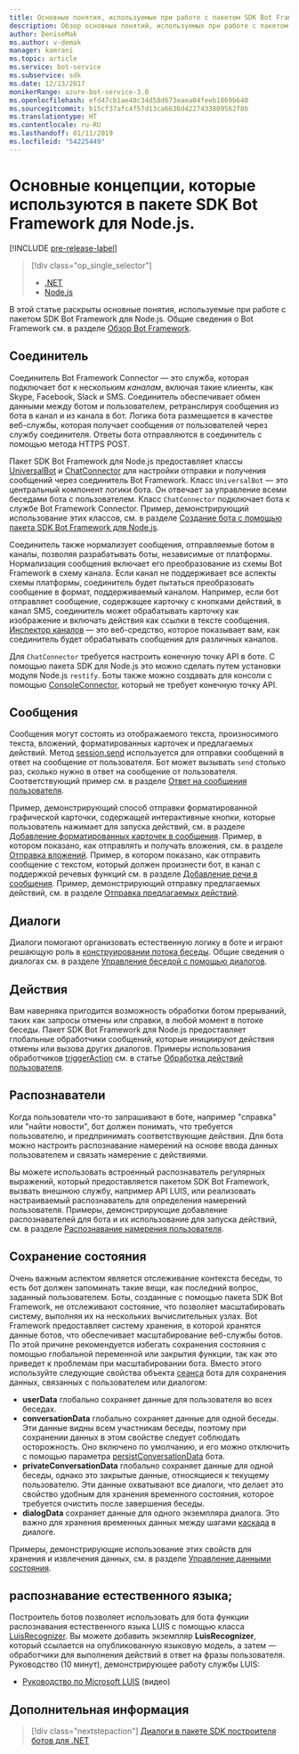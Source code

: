 ```yaml
---
title: Основные понятия, используемые при работе с пакетом SDK Bot Framework для Node.js | Документация Майкрософт
description: Обзор основных понятий, используемых при работе с пакетом SDK Bot Framework для Node.js, и предоставляемых в нем инструментов для создания и развертывания чат-ботов.
author: DeniseMak
ms.author: v-demak
manager: kamrani
ms.topic: article
ms.service: bot-service
ms.subservice: sdk
ms.date: 12/13/2017
monikerRange: azure-bot-service-3.0
ms.openlocfilehash: efd47cb1ae48c34d58d673eaea04feeb1869b640
ms.sourcegitcommit: b15cf37afc4f57d13ca6636d4227433809562f8b
ms.translationtype: HT
ms.contentlocale: ru-RU
ms.lasthandoff: 01/11/2019
ms.locfileid: "54225449"
---
```

# <a name="key-concepts-in-the-bot-framework-sdk-for-nodejs"></a>Основные концепции, которые используются в пакете SDK Bot Framework для Node.js.

[!INCLUDE [pre-release-label](../includes/pre-release-label-v3.md)]

> [!div class="op_single_selector"]
> - [.NET](../dotnet/bot-builder-dotnet-concepts.md)
> - [Node.js](../nodejs/bot-builder-nodejs-concepts.md)

В этой статье раскрыты основные понятия, используемые при работе с пакетом SDK Bot Framework для Node.js. Общие сведения о Bot Framework см. в разделе [Обзор Bot Framework](../overview-introduction-bot-framework.md).

## <a name="connector"></a>Соединитель

Соединитель Bot Framework Connector — это служба, которая подключает бот к нескольким *каналам*, включая такие клиенты, как Skype, Facebook, Slack и SMS. Соединитель обеспечивает обмен данными между ботом и пользователем, ретранслируя сообщения из бота в канал и из канала в бот. Логика бота размещается в качестве веб-службы, которая получает сообщения от пользователей через службу соединителя. Ответы бота отправляются в соединитель с помощью метода HTTPS POST. 

Пакет SDK Bot Framework для Node.js предоставляет классы [UniversalBot][UniversalBot] и [ChatConnector][ChatConnector] для настройки отправки и получения сообщений через соединитель Bot Framework. Класс `UniversalBot` — это центральный компонент логики бота. Он отвечает за управление всеми беседами бота с пользователем. Класс `ChatConnector` подключает бота к службе Bot Framework Connector.
Пример, демонстрирующий использование этих классов, см. в разделе [Создание бота с помощью пакета SDK Bot Framework для Node.js](bot-builder-nodejs-quickstart.md).

Соединитель также нормализует сообщения, отправляемые ботом в каналы, позволяя разрабатывать боты, независимые от платформы. Нормализация сообщения включает его преобразование из схемы Bot Framework в схему канала. Если канал не поддерживает все аспекты схемы платформы, соединитель будет пытаться преобразовать сообщение в формат, поддерживаемый каналом. Например, если бот отправляет сообщение, содержащее карточку с кнопками действий, в канал SMS, соединитель может обрабатывать карточку как изображение и включать действия как ссылки в тексте сообщения. [Инспектор каналов][ChannelInspector] — это веб-средство, которое показывает вам, как соединитель будет обрабатывать сообщения для различных каналов.

Для `ChatConnector` требуется настроить конечную точку API в боте. С помощью пакета SDK для Node.js это можно сделать путем установки модуля Node.js `restify`. Боты также можно создавать для консоли с помощью [ConsoleConnector][ConsoleConnector], который не требует конечную точку API.

## <a name="messages"></a>Сообщения

Сообщения могут состоять из отображаемого текста, произносимого текста, вложений, форматированных карточек и предлагаемых действий. Метод [session.send][SessionSend] используется для отправки сообщений в ответ на сообщение от пользователя. Бот может вызывать `send` столько раз, сколько нужно в ответ на сообщение от пользователя. Соответствующий пример см. в разделе [Ответ на сообщения пользователя][RespondMessages].

Пример, демонстрирующий способ отправки форматированной графической карточки, содержащей интерактивные кнопки, которые пользователь нажимает для запуска действий, см. в разделе [Добавление форматированных карточек в сообщения](bot-builder-nodejs-send-rich-cards.md). Пример, в котором показано, как отправлять и получать вложения, см. в разделе [Отправка вложений](bot-builder-nodejs-send-receive-attachments.md). Пример, в котором показано, как отправить сообщение с текстом, который должен произнести бот, в канал с поддержкой речевых функций см. в разделе [Добавление речи в сообщения](bot-builder-nodejs-text-to-speech.md). Пример, демонстрирующий отправку предлагаемых действий, см. в разделе [Отправка предлагаемых действий](bot-builder-nodejs-send-suggested-actions.md).

## <a name="dialogs"></a>Диалоги
Диалоги помогают организовать естественную логику в боте и играют решающую роль в [конструировании потока беседы](../bot-service-design-conversation-flow.md). Общие сведения о диалогах см. в разделе [Управление беседой с помощью диалогов](bot-builder-nodejs-dialog-manage-conversation.md).

## <a name="actions"></a>Действия
Вам наверняка пригодится возможность обработки ботом прерываний, таких как запросы отмены или справки, в любой момент в потоке беседы. Пакет SDK Bot Framework для Node.js предоставляет глобальные обработчики сообщений, которые инициируют действия отмены или вызова других диалогов. Примеры использования обработчиков [triggerAction][triggerAction] см. в статье [Обработка действий пользователя](bot-builder-nodejs-dialog-actions.md).
<!--[Handling cancel](bot-builder-nodejs-manage-conversation-flow.md#handling-cancel), [Confirming interruptions](bot-builder-nodejs-manage-conversation-flow.md#confirming-interruptions) and-->


## <a name="recognizers"></a>Распознаватели
Когда пользователи что-то запрашивают в боте, например "справка" или "найти новости", бот должен понимать, что требуется пользователю, и предпринимать соответствующие действия. Для бота можно настроить распознавание намерений на основе ввода данных пользователем и связать намерение с действиями. 

Вы можете использовать встроенный распознаватель регулярных выражений, который предоставляется пакетом SDK Bot Framework, вызвать внешнюю службу, например API LUIS, или реализовать настраиваемый распознаватель для определения намерений пользователя. Примеры, демонстрирующие добавление распознавателей для бота и их использование для запуска действий, см. в разделе [Распознавание намерения пользователя](bot-builder-nodejs-recognize-intent-messages.md).


## <a name="saving-state"></a>Сохранение состояния

Очень важным аспектом является отслеживание контекста беседы, то есть бот должен запоминать такие вещи, как последний вопрос, заданный пользователем. Боты, созданные с помощью пакета SDK Bot Framework, не отслеживают состояние, что позволяет масштабировать систему, выполняя их на нескольких вычислительных узлах. Bot Framework предоставляет систему хранения, в которой хранятся данные ботов, что обеспечивает масштабирование веб-службы ботов. По этой причине рекомендуется избегать сохранения состояния с помощью глобальной переменной или закрытия функции, так как это приведет к проблемам при масштабировании бота. Вместо этого используйте следующие свойства объекта [сеанса][Session] бота для сохранения данных, связанных с пользователем или диалогом:

* **userData** глобально сохраняет данные для пользователя во всех беседах.
* **conversationData** глобально сохраняет данные для одной беседы. Эти данные видны всем участникам беседы, поэтому при сохранении данных в этом свойстве следует соблюдать осторожность. Оно включено по умолчанию, и его можно отключить с помощью параметра [persistConversationData][PersistConversationData] бота.
* **privateConversationData** глобально сохраняет данные для одной беседы, однако это закрытые данные, относящиеся к текущему пользователю. Эти данные охватывают все диалоги, что делает это свойство удобным для хранения временного состояния, которое требуется очистить после завершения беседы.
* **dialogData** сохраняет данные для одного экземпляра диалога. Это важно для хранения временных данных между шагами [каскада](bot-builder-nodejs-dialog-waterfall.md) в диалоге.

Примеры, демонстрирующие использование этих свойств для хранения и извлечения данных, см. в разделе [Управление данными состояния](bot-builder-nodejs-state.md).

## <a name="natural-language-understanding"></a>распознавание естественного языка;

Построитель ботов позволяет использовать для бота функции распознавания естественного языка LUIS с помощью класса [LuisRecognizer][LuisRecognizer]. Вы можете добавить экземпляр **LuisRecognizer**, который ссылается на опубликованную языковую модель, а затем — обработчики для выполнения действий в ответ на фразы пользователя. Руководство (10 минут), демонстрирующее работу службы LUIS:

* [Руководство по Microsoft LUIS][LUISVideo] (видео)

## <a name="next-steps"></a>Дополнительная информация
> [!div class="nextstepaction"]
> [Диалоги в пакете SDK построителя ботов для .NET](bot-builder-nodejs-dialog-overview.md)



[PersistConversationData]: https://docs.botframework.com/en-us/node/builder/chat-reference/interfaces/_botbuilder_d_.iuniversalbotsettings.html#persistconversationdata
[UniversalBot]: https://docs.botframework.com/en-us/node/builder/chat-reference/classes/_botbuilder_d_.universalbot.html
[ChatConnector]: https://docs.botframework.com/en-us/node/builder/chat-reference/classes/_botbuilder_d_.chatconnector.html
[ConsoleConnector]: https://docs.botframework.com/en-us/node/builder/chat-reference/classes/_botbuilder_d_.consoleconnector.html

[ChannelInspector]: ../bot-service-channel-inspector.md

[Session]: https://docs.botframework.com/en-us/node/builder/chat-reference/classes/_botbuilder_d_.session.html
[SessionSend]: https://docs.botframework.com/en-us/node/builder/chat-reference/classes/_botbuilder_d_.session#send

[triggerAction]: https://docs.botframework.com/en-us/node/builder/chat-reference/classes/_botbuilder_d_.dialog.html#triggeraction
[waterfall]: bot-builder-nodejs-prompts.md

[RespondMessages]:bot-builder-nodejs-use-default-message-handler.md

[LUISRecognizer]: https://docs.botframework.com/en-us/node/builder/chat-reference/classes/_botbuilder_d_.luisrecognizer
[LUISVideo]: https://vimeo.com/145499419

